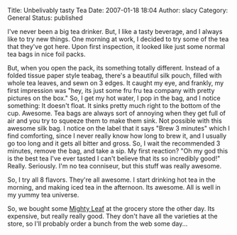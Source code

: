 Title: Unbelivably tasty Tea
Date: 2007-01-18 18:04
Author: slacy
Category: General
Status: published

I've never been a big tea drinker. But, I like a tasty beverage, and I
always like to try new things. One morning at work, I decided to try
some of the tea that they've got here. Upon first inspection, it looked
like just some normal tea bags in nice foil packs.

But, when you open the pack, its something totally different. Instead of
a folded tissue paper style teabag, there's a beautiful silk pouch,
filled with whole tea leaves, and sewn on 3 edges. It caught my eye, and
frankly, my first impression was "hey, its just some fru fru tea company
with pretty pictures on the box." So, I get my hot water, I pop in the
bag, and I notice something: It doesn't float. It sinks pretty much
right to the bottom of the cup. Awesome. Tea bags are always sort of
annoying when they get full of air and you try to squeeze them to make
them sink. Not possible with this awesome silk bag. I notice on the
label that it says "Brew 3 minutes" which I find comforting, since I
never really know how long to brew it, and I usually go too long and it
gets all bitter and gross. So, I wait the recommended 3 minutes, remove
the bag, and take a sip. My first reaction? "Oh my god this is the best
tea I've ever tasted I can't believe that its so incredibly good!"
Really. Seriously. I'm no tea conniseur, but this stuff was really
awesome.

So, I try all 8 flavors. They're all awesome. I start drinking hot tea
in the morning, and making iced tea in the afternoon. Its awesome. All
is well in my yummy tea universe.

So, we bought some [Mighty Leaf](http://mightyleaf.com) at the grocery
store the other day. Its expensive, but really really good. They don't
have all the varieties at the store, so I'll probably order a bunch from
the web some day...
